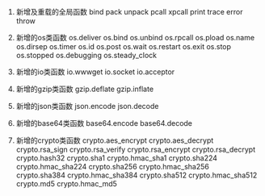1. 新增及重载的全局函数
  bind
  pack
  unpack
  pcall
  xpcall
  print
  trace
  error
  throw

2. 新增的os类函数
  os.deliver
  os.bind
  os.unbind
  os.rpcall
  os.pload
  os.name
  os.dirsep
  os.timer
  os.id
  os.post
  os.wait
  os.restart
  os.exit
  os.stop
  os.stopped
  os.debugging
  os.steady_clock

3. 新增的io类函数
  io.wwwget
  io.socket
  io.acceptor

4. 新增的gzip类函数
  gzip.deflate
  gzip.inflate

5. 新增的json类函数
  json.encode
  json.decode

6. 新增的base64类函数
  base64.encode
  base64.decode

7. 新增的crypto类函数
  crypto.aes_encrypt
  crypto.aes_decrypt
  crypto.rsa_sign
  crypto.rsa_verify
  crypto.rsa_encrypt
  crypto.rsa_decrypt
  crypto.hash32
  crypto.sha1
  crypto.hmac_sha1
  crypto.sha224
  crypto.hmac_sha224
  crypto.sha256
  crypto.hmac_sha256
  crypto.sha384
  crypto.hmac_sha384
  crypto.sha512
  crypto.hmac_sha512
  crypto.md5
  crypto.hmac_md5
